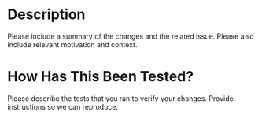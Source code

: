 # Description

Please include a summary of the changes and the related issue. Please also include relevant motivation and context.

# How Has This Been Tested?

Please describe the tests that you ran to verify your changes. Provide instructions so we can reproduce.

